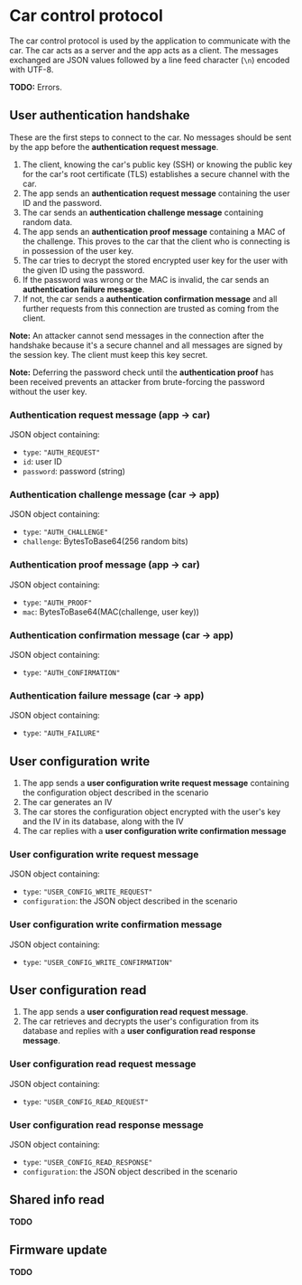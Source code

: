 # Car control protocol

The car control protocol is used by the application to communicate with the car. The car acts as a server and the app acts as a client. The messages exchanged are JSON values followed by a line feed character (`\n`) encoded with UTF-8.

**TODO:** Errors.

## User authentication handshake

These are the first steps to connect to the car. No messages should be sent by the app before the **authentication request message**.

1. The client, knowing the car's public key (SSH) or knowing the public key for the car's root certificate (TLS) establishes a secure channel with the car.
2. The app sends an **authentication request message** containing the user ID and the password.
3. The car sends an **authentication challenge message** containing random data.
4. The app sends an **authentication proof message** containing a MAC of the challenge. This proves to the car that the client who is connecting is in possession of the user key.
5. The car tries to decrypt the stored encrypted user key for the user with the given ID using the password.
6. If the password was wrong or the MAC is invalid, the car sends an **authentication failure message**.
7. If not, the car sends a **authentication confirmation message** and all further requests from this connection are trusted as coming from the client.

**Note:** An attacker cannot send messages in the connection after the handshake because it's a secure channel and all messages are signed by the session key. The client must keep this key secret.

**Note:** Deferring the password check until the **authentication proof** has been received prevents an attacker from brute-forcing the password without the user key.

### Authentication request message (app → car)

JSON object containing:
- `type`: `"AUTH_REQUEST"`
- `id`: user ID
- `password`: password (string)

### Authentication challenge message (car → app)

JSON object containing:
- `type`: `"AUTH_CHALLENGE"`
- `challenge`: BytesToBase64(256 random bits)

### Authentication proof message (app → car)

JSON object containing:
- `type`: `"AUTH_PROOF"`
- `mac`: BytesToBase64(MAC(challenge, user key))

### Authentication confirmation message (car → app)

JSON object containing:
- `type`: `"AUTH_CONFIRMATION"`

### Authentication failure message (car → app)

JSON object containing:
- `type`: `"AUTH_FAILURE"`


## User configuration write

1. The app sends a **user configuration write request message** containing the configuration object described in the scenario
1. The car generates an IV
1. The car stores the configuration object encrypted with the user's key and the IV in its database, along with the IV
1. The car replies with a **user configuration write confirmation message**

### User configuration write request message

JSON object containing:
- `type`: `"USER_CONFIG_WRITE_REQUEST"`
- `configuration`: the JSON object described in the scenario

### User configuration write confirmation message

JSON object containing:
- `type`: `"USER_CONFIG_WRITE_CONFIRMATION"`


## User configuration read

1. The app sends a **user configuration read request message**.
1. The car retrieves and decrypts the user's configuration from its database and replies with a **user configuration read response message**.

### User configuration read request message

JSON object containing:
- `type`: `"USER_CONFIG_READ_REQUEST"`

### User configuration read response message

JSON object containing:
- `type`: `"USER_CONFIG_READ_RESPONSE"`
- `configuration`: the JSON object described in the scenario

## Shared info read

**TODO**

## Firmware update

**TODO**
